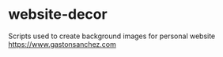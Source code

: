 # website-decor

Scripts used to create background images for personal website https://www.gastonsanchez.com

